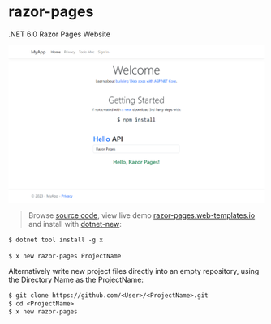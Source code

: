 # razor-pages

.NET 6.0 Razor Pages Website

[![](https://raw.githubusercontent.com/ServiceStack/Assets/master/csharp-templates/razor-pages.png)](http://razor-pages.web-templates.io/)

> Browse [source code](https://github.com/NetCoreTemplates/razor), view live demo [razor-pages.web-templates.io](http://razor-pages.web-templates.io) and install with [dotnet-new](https://docs.servicestack.net/dotnet-new):

    $ dotnet tool install -g x

    $ x new razor-pages ProjectName

Alternatively write new project files directly into an empty repository, using the Directory Name as the ProjectName:

    $ git clone https://github.com/<User>/<ProjectName>.git
    $ cd <ProjectName>
    $ x new razor-pages

